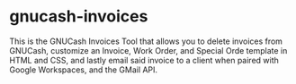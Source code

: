 # gnucash-invoices
This is the GNUCash Invoices Tool that allows you to delete invoices from GNUCash, customize an Invoice, Work Order, and Special Orde template in HTML and CSS, and lastly email said invoice to a client when paired with Google Workspaces, and the GMail API.
